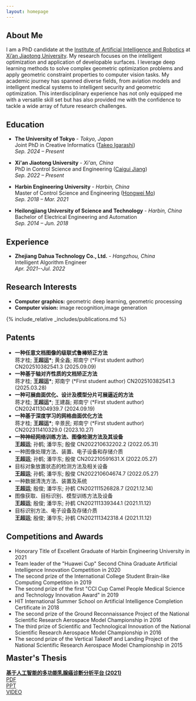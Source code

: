 ```yaml
---
layout: homepage
---
```


## About Me

[comment]: <> (I am a doctoral candidate in the <a href="http://www.aiar.xjtu.edu.cn/#">Institute of Artificial Intelligence and Robotics</a>)

[comment]: <> (of <a href="http://en.xjtu.edu.cn">Xi’an Jiaotong University</a>. )

[comment]: <> (I focus on applying artificial intelligence methods to computer graphics problems.)

[//]: # (I was born in Fuyang, China in 1997, and am currently pursuing a PhD at the <a href="http://www.aiar.xjtu.edu.cn/#">Institute of Artificial Intelligence and Robotics</a> at <a href="http://en.xjtu.edu.cn">Xi’an Jiaotong University</a>. )

[//]: # (My current research topic is intelligent optimization and application of developable surfaces, which use deep learning methods to solve geometric optimization problems, and apply geometric constraint properties to computer vision tasks. <br>)

[//]: # ()
[//]: # (Throughout my academic and professional journey, I have explored various fields, ranging from aviation models to intelligent medical systems, and from intelligent security systems to geometric optimization. At each stage, I have achieved notable successes.)

[//]: # (This diverse research background has equipped me with the confidence and skills to tackle a wide array of research challenges, both now and in the future.)

[//]: # (When facing challenges, I believe I just need some time to adapt and resolve them.)

I am a PhD candidate at the <a href="http://www.aiar.xjtu.edu.cn/#">Institute of Artificial Intelligence and Robotics</a> at <a href="http://en.xjtu.edu.cn">Xi’an Jiaotong University</a>.
My research focuses on the intelligent optimization and application of developable surfaces. I leverage deep learning methods to solve complex geometric optimization problems and apply geometric constraint properties to computer vision tasks.
My academic journey has spanned diverse fields, from aviation models and intelligent medical systems to intelligent security and geometric optimization. This interdisciplinary experience has not only equipped me with a versatile skill set but has also provided me with the confidence to tackle a wide array of future research challenges.

## **Education**
- **The University of Tokyo** - *Tokyo, Japan*<br>
  Joint PhD in Creative Informatics (<a href="https://www-ui.is.s.u-tokyo.ac.jp/~takeo/">Takeo Igarashi</a>)  
  *Sep. 2024 – Present*

- **Xi'an Jiaotong University** - *Xi'an, China*  
  PhD in Control Science and Engineering (<a href="https://gr.xjtu.edu.cn/en/web/jiang/home">Caigui Jiang</a>)  
  *Sep. 2022 – Present*

- **Harbin Engineering University** - *Harbin, China*  
  Master of Control Science and Engineering (<a href="https://homepage.hrbeu.edu.cn/web/mohongwei">Hongwei Mo</a>)<br>
  *Sep. 2018 – Mar. 2021*

- **Heilongjiang University of Science and Technology** - *Harbin, China*  
  Bachelor of Electrical Engineering and Automation  
  *Sep. 2014 – Jun. 2018*
  
## **Experience**
- **Zhejiang Dahua Technology Co., Ltd.** - *Hangzhou, China*<br>
  Intelligent Algorithm Engineer<br>
  *Apr. 2021--Jul. 2022*

## Research Interests

- **Computer graphics:** geometric deep learning, geometric processing
- **Computer vision:** image recognition,image generation

{% include_relative _includes/publications.md %}

## Patents
<ul>
 <li>
    <strong>一种任意文档图像的级联式鲁棒矫正方法</strong><br>
    蒋才桂; <strong>王超运*</strong>; 黄全鑫; 郑南宁 (*First student author) CN202510382541.3 (2025.09.09)
  </li>
  <li>
    <strong>一种基于轴对齐性质的文档矫正方法</strong><br>
    蒋才桂; <strong>王超运*</strong>; 郑南宁 (*First student author) CN202510382541.3 (2025.03.28)
  </li>
  <li>
    <strong>一种可展曲面优化、设计及模型分片可展逼近的方法</strong><br>
    蒋才桂; <strong>王超运*</strong>; 王建磊; 郑南宁 (*First student author) CN202411304939.7 (2024.09.19)
  </li>
  <li>
    <strong>一种基于深度学习的网格曲面优化方法</strong><br>
    蒋才桂; <strong>王超运*</strong>; 辛景民; 郑南宁 (*First student author) CN202311410329.0 (2023.10.27)
  </li>
  <li>
    <strong>一种神经网络训练方法、图像检测方法及其设备</strong><br>
    <strong>王超运</strong>; 孙鹤; 潘华东; 殷俊 CN202210632202.2 (2022.05.31)
  </li>
  <li>
    一种图像处理方法、装置、电子设备和存储介质<br>
    <strong>王超运</strong>; 孙鹤; 潘华东; 殷俊 CN202210591631.X (2022.05.27)
  </li>
  <li>
    目标对象放置状态的检测方法及相关设备<br>
    <strong>王超运</strong>; 孙鹤; 潘华东; 殷俊 CN202210604674.7 (2022.05.27)
  </li>
  <li>
    一种数据清洗方法、装置及系统<br>
    <strong>王超运</strong>; 殷俊; 潘华东; 孙鹤 CN202111526828.7 (2021.12.14)
  </li>
  <li>
    图像获取、目标识别、模型训练方法及设备<br>
    <strong>王超运</strong>; 殷俊; 潘华东; 孙鹤 CN202111339344.1 (2021.11.12)
  </li>
  <li>
    目标识别方法、电子设备及存储介质<br>
    <strong>王超运</strong>; 殷俊; 潘华东; 孙鹤 CN202111342318.4 (2021.11.12)
  </li>
</ul>

<section>
  <h2><strong>Competitions and Awards</strong></h2>
  <ul>
    <li>Honorary Title of Excellent Graduate of Harbin Engineering University in 2021</li>
    <li>Team leader of the "Huawei Cup" Second China Graduate Artificial Intelligence Innovation Competition in 2020</li>
    <li>The second prize of the International College Student Brain-like Computing Competition in 2019</li>
    <li>The second prize of the first "CCI Cup Camel People Medical Science and Technology Innovation Award" in 2019</li>
    <li>HIT International Summer School on Artificial Intelligence Completion Certificate in 2018</li>
    <li>The second prize of the Ground Reconnaissance Project of the National Scientific Research Aerospace Model Championship in 2016</li>
    <li>The third prize of Scientific and Technological Innovation of the National Scientific Research Aerospace Model Championship in 2016</li>
    <li>The second prize of the Vertical Takeoff and Landing Project of the National Scientific Research Aerospace Model Championship in 2015</li>
  </ul>
</section>

<section>
<h2 style="margin-top: 0;">Master's Thesis</h2>
<a href="https://kns.cnki.net/kcms2/article/abstract?v=Skeo7MzZydY33J0rQaalVxX4K2_R89GuxennJ07fha-36xNwp6ba9oz3SSAm-4ImS4EXqofw3n12Phaw5UZJ2N6EGrHvRQ-ZdMotpAYJRUacj4PQkOHQYA==&uniplatform=NZKPT&language=gb">
  <strong>基于人工智能的多功能乳腺癌诊断分析平台 (2021)</strong>
</a><br>
<a href="https://drive.google.com/file/d/1cTnS0bcDvAlaAp3HV3i_yqSUrCi_JNYu/view?usp=sharing">PDF</a><br>
<a href="https://docs.google.com/presentation/d/10qVcWg3ehN37vySfuJOWIkxt_4N842nG/edit?usp=sharing&ouid=115573259815305037124&rtpof=true&sd=true">PPT</a><br>
<a href="https://drive.google.com/file/d/1o6RVkOwdBFp-m6Z_x8DpmFhWAbu9oIXx/view?usp=sharing">VIDEO</a><br>
</section>